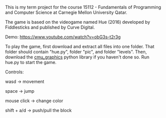 This is my term project for the course 15112 - Fundamentals of Programming and Computer Science at Carnegie Mellon University Qatar.

The game is based on the videogame named Hue (2016) developed by Fiddlesticks and published by Curve Digital.

Demo: https://www.youtube.com/watch?v=obG3s-t2r3g

To play the game, first download and extract all files into one folder. That folder should contain "hue.py", folder "pic", and folder "levels". Then, download the [cmu_graphics](https://academy.cs.cmu.edu/desktop) python library if you haven't done so. Run hue.py to start the game.

Controls:

wasd -> movement

space -> jump

mouse click -> change color

shift + a/d -> push/pull the block
